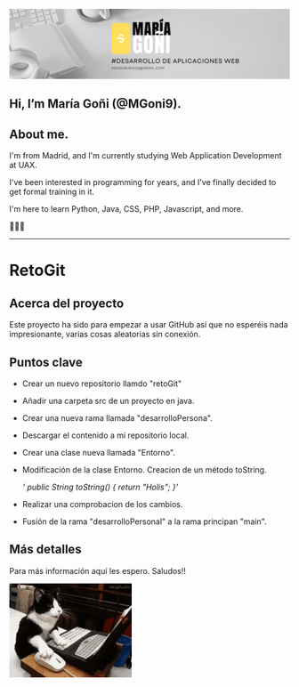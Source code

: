 ![Imagen portada](Banner.png)

## Hi, I’m María Goñi (@MGoni9).

## About me.

I'm from Madrid, and I'm currently studying Web Application Development at UAX. 

I've been interested in programming for years, and I've finally decided to get formal training in it.

I'm here to learn Python, Java, CSS, PHP, Javascript, and more.
  

🤘🤘🤘

-----------------------------------------------------------------------------------------------------------------------

# RetoGit 

## Acerca del proyecto

Este proyecto ha sido para empezar a usar GitHub así que no esperéis nada impresionante, varias cosas aleatorias sin conexión.

## Puntos clave

 - Crear un nuevo repositorio llamdo "retoGit"
 - Añadir una carpeta src de un proyecto en java.
 - Crear una nueva rama llamada "desarrolloPersona".
 - Descargar el contenido a mi repositorio local.
 - Crear una clase nueva llamada "Entorno".
 - Modificación de la clase Entorno. Creacion de un método toString.

     *' public String toString() {
          return "Holis";
      }'*
   
 - Realizar una comprobacion de los cambios.
 - Fusión de la rama "desarrolloPersonal" a la rama principan "main".

## Más detalles

Para más información aquí les espero.
Saludos!!

![Imagen portada](cat-computer.gif)



<!---
MGoni9/MGoni9 is a ✨ special ✨ repository because its `README.md` (this file) appears on your GitHub profile.
You can click the Preview link to take a look at your changes.
--->

